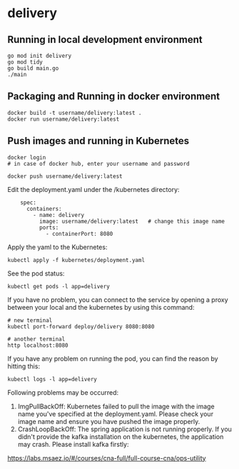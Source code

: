 # delivery

## Running in local development environment

```
go mod init delivery
go mod tidy 
go build main.go
./main

```

## Packaging and Running in docker environment

```
docker build -t username/delivery:latest .
docker run username/delivery:latest
```

## Push images and running in Kubernetes

```
docker login 
# in case of docker hub, enter your username and password

docker push username/delivery:latest
```

Edit the deployment.yaml under the /kubernetes directory:
```
    spec:
      containers:
        - name: delivery
          image: username/delivery:latest   # change this image name
          ports:
            - containerPort: 8080

```

Apply the yaml to the Kubernetes:
```
kubectl apply -f kubernetes/deployment.yaml
```

See the pod status:
```
kubectl get pods -l app=delivery
```

If you have no problem, you can connect to the service by opening a proxy between your local and the kubernetes by using this command:
```
# new terminal
kubectl port-forward deploy/delivery 8080:8080

# another terminal
http localhost:8080
```

If you have any problem on running the pod, you can find the reason by hitting this:
```
kubectl logs -l app=delivery
```

Following problems may be occurred:

1. ImgPullBackOff:  Kubernetes failed to pull the image with the image name you've specified at the deployment.yaml. Please check your image name and ensure you have pushed the image properly.
1. CrashLoopBackOff: The spring application is not running properly. If you didn't provide the kafka installation on the kubernetes, the application may crash. Please install kafka firstly:

https://labs.msaez.io/#/courses/cna-full/full-course-cna/ops-utility

